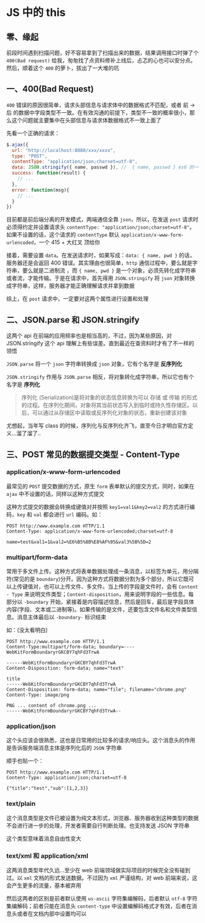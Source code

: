 # JS 中的 this

## 零、缘起
前段时间遇到扫描问题，好不容易拿到了扫描出来的数据，结果调用接口时弹了个 ```400(Bad request)``` 给我，匆匆找了点资料修补上线后，忐忑的心也可以安分点。然后，顺着这个 ```400``` 的萝卜，拔出了一大堆的坑

## 一、400(Bad Request)
```400``` 错误的原因很简单，请求头部信息与请求体中的数据格式不匹配，或者 前 -> 后 的数据中字段类型不一致。在有效沟通的前提下，类型不一致的概率很小，那么这个问题就主要集中在头部信息与请求体数据格式不一致上面了

先看一个正确的请求：
```js
$.ajax({
  url: "http://localhost:8080/xxx/xxxx",
  type: "POST",
  contentType: "application/json;charset=utf-8",
  data: JSON.stringify({ name, passwd }), //  { name, passwd } es6 的一个语法
  success: function(result) {
    // ...
  },
  error: function(msg){
    // ...
  }
})
```

目前都是前后端分离的开发模式，两端通信全靠 ```json```，所以，在发送 ```post``` 请求时必须得约定并设置请求头 ```contentType: "application/json;charset=utf-8"```。如果不设置的话，这个请求的 ```contentType``` 默认 ```application/x-www-form-urlencoded```，一个 415 + 大红叉 顶给你

接着，需要设置 ```data```。在发送请求时，如果写成：```data: { name, pwd }``` 的话，服务器还是会返回 400 错误。其实理由也很简单，```http``` 通信过程中，要么就是字符串，要么就是二进制流 ，而 ```{ name, pwd }``` 是一个对象，必须先转化成字符串或者流，才能传输。于是在请求中，首先得用 ```JSON.stringify``` 将 ```json``` 对象转换成字符串，这样，服务器才能正确理解请求并拿到数据  

综上，在 ```post``` 请求中，一定要对这两个属性进行设置和处理

## 二、JSON.parse 和 JSON.stringify
这两个 api 在前端的应用频率也是相当高的，不过，因为某些原因，对 JSON.stringify 这个 api 理解上有些误差。直到最近在查资料时才有了不一样的领悟

```JSON.parse``` 将一个 ```json``` 字符串转换成 ```json``` 对象，它有个名字是 <strong>反序列化</strong>

```JSON.stringify``` 作用与 ```JSON.parse``` 相反，将对象转化成字符串，所以它也有个名字是 <strong>序列化</strong>

> 序列化 (Serialization)是将对象的状态信息转换为可以 存储 或 传输 的形式的过程。在序列化期间，对象将其当前状态写入到临时或持久性存储区。以后，可以通过从存储区中读取或反序列化对象的状态，重新创建该对象

尤想起，当年写 class 的时候，序列化与反序列化齐飞，直至今日才明白官方定义...溜了溜了..

## 三、POST 常见的数据提交类型 - Content-Type
### application/x-www-form-urlencoded
最常见的 ```POST``` 提交数据的方式，原生 ```form``` 表单默认的提交方式，同时，如果在 ```ajax``` 中不设置的话，同样以这种方式提交

这种方式提交的数据会转换成键值对并按照 ```key1=val1&key2=val2``` 的方式进行编码，```key``` 和 ```val``` 都会进行 ```url``` 编码。如：
```http
POST http://www.example.com HTTP/1.1
Content-Type: application/x-www-form-urlencoded;charset=utf-8
 
name=test&val1=1&val2=%E6%B5%8B%E8%AF%95&val3%5B%5D=2
```

### multipart/form-data
常用于多文件上传。这种方式将表单数据处理成一条消息，以标签为单元，用分隔符(常见的是 ```boundary```)分开。因为这种方式将数据分割为多个部分，所以它既可以上传键值对，也可以上传文件、多文件。当上传的字段是文件时，会有 ```Content - Type``` 来说明文件类型；```Content-disposition```，用来说明字段的一些信息。每部分以 ```-boundary``` 开始，紧接着是内容描述信息，然后是回车，最后是字段具体内容(字段、文本或二进制等)。如果传输的是文件，还要包含文件名和文件类型信息。消息主体最后以 ```-boundary-``` 标识结束

如：(没太看明白)
```http
POST http://www.example.com HTTP/1.1
Content-Type:multipart/form-data; boundary=----WebKitFormBoundaryrGKCBY7qhFd3TrwA
 
------WebKitFormBoundaryrGKCBY7qhFd3TrwA
Content-Disposition: form-data; name="text"
 
title
------WebKitFormBoundaryrGKCBY7qhFd3TrwA
Content-Disposition: form-data; name="file"; filename="chrome.png"
Content-Type: image/png
 
PNG ... content of chrome.png ...
------WebKitFormBoundaryrGKCBY7qhFd3TrwA--
```

### application/json
这个头应该会很熟悉，这也是日常用的比较多的请求/响应头。这个消息头的作用是告诉服务端消息主体是序列化后的 ```JSON``` 字符串

顺手也贴一个：
```http
POST http://www.example.com HTTP/1.1
Content-Type: application/json;charset=utf-8
 
{"title":"test","sub":[1,2,3]}
```

### text/plain
这个消息类型是文件已被设置为纯文本形式，浏览器、服务器收到这种类型的数据不会进行进一步的处理，开发者需要自行判断处理。也支持发送 JSON 字符串

这个类型意味着消息自由性变大

### text/xml 和 application/xml
这两消息类型年代久远...至少在 web 前端领域做实际项目的时候完全没有碰到过。以 ```xml``` 文档的形式发送数据。不过因为 ```xml``` 严谨结构，对 web 前端来说，这会产生更多的流量，基本被弃用

然后这两者的区别是前者默认使用 ```us-ascii``` 字符集编解码，后者默认 ```utf-8``` 字符集编解码；前者只能在消息头 ```content-type``` 中设置编解码格式才有效，后者在消息头或者在文档内部中设置均可以
